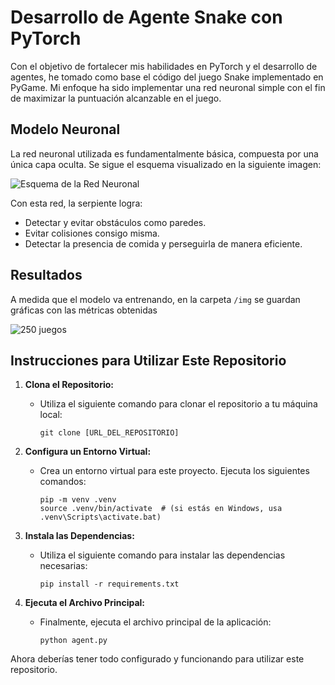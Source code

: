 # Desarrollo de Agente Snake con PyTorch

Con el objetivo de fortalecer mis habilidades en PyTorch y el desarrollo de agentes, he tomado como base el código del juego Snake implementado en PyGame. Mi enfoque ha sido implementar una red neuronal simple con el fin de maximizar la puntuación alcanzable en el juego.

## Modelo Neuronal

La red neuronal utilizada es fundamentalmente básica, compuesta por una única capa oculta. Se sigue el esquema visualizado en la siguiente imagen:

![Esquema de la Red Neuronal](https://github.com/McGregory99/snakeAI-game/assets/85994371/b8f218db-f726-4062-8254-95141c0c3b7a)

Con esta red, la serpiente logra:

- Detectar y evitar obstáculos como paredes.
- Evitar colisiones consigo misma.
- Detectar la presencia de comida y perseguirla de manera eficiente.

## Resultados

A medida que el modelo va entrenando, en la carpeta ```/img``` se guardan gráficas con las métricas obtenidas

![250 juegos](https://github.com/McGregory99/snakeAI-game/assets/85994371/1259df00-4aab-4dc6-a028-f6759389c96c)

## Instrucciones para Utilizar Este Repositorio

1. **Clona el Repositorio:**
   - Utiliza el siguiente comando para clonar el repositorio a tu máquina local:

     ```
     git clone [URL_DEL_REPOSITORIO]
     ```

2. **Configura un Entorno Virtual:**
   - Crea un entorno virtual para este proyecto. Ejecuta los siguientes comandos:

     ```
     pip -m venv .venv
     source .venv/bin/activate  # (si estás en Windows, usa .venv\Scripts\activate.bat)
     ```

3. **Instala las Dependencias:**
   - Utiliza el siguiente comando para instalar las dependencias necesarias:

     ```
     pip install -r requirements.txt
     ```

4. **Ejecuta el Archivo Principal:**
   - Finalmente, ejecuta el archivo principal de la aplicación:

     ```
     python agent.py
     ```

Ahora deberías tener todo configurado y funcionando para utilizar este repositorio.

  
